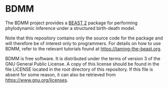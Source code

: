 BDMM
====

The BDMM project provides a [BEAST 2](http://www.beast2.org/) package for
performing phylodynamic inference under a structured birth-death model.

Note that this repository contains only the source code for the package and
will therefore be of interest only to programmers. For details on how to use
BDMM, refer to the relevant tutorials found at https://taming-the-beast.org.

BDMM is free software.  It is distributed under the terms of version 3
of the GNU General Public License.  A copy of this license should
be found in the file LICENSE located in the root directory of this repository.
If this file is absent for some reason, it can also be retrieved from
https://www.gnu.org/licenses.
